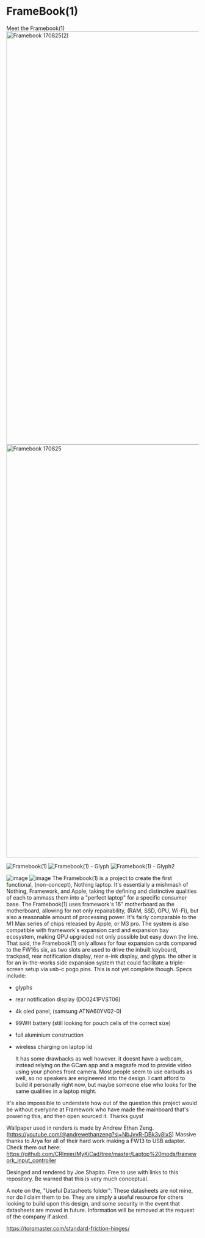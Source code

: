 # FrameBook(1)
Meet the Framebook(1)
<img width="1920" height="1080" alt="Framebook 170825(2)" src="https://github.com/user-attachments/assets/685f9b43-ce22-4ee0-8f06-faf4b9a535a0" />
<img width="1920" height="1080" alt="Framebook 170825" src="https://github.com/user-attachments/assets/548eba3b-5cd9-41e6-8f0e-9e45e96e7835" />



![Framebook(1)](https://github.com/user-attachments/assets/33d73c67-33bb-4ea5-a55e-ba2ab2767e0f)
![Framebook(1) - Glyph](https://github.com/user-attachments/assets/723fd61d-b474-4c18-a326-7f1b2eedaf21)
![Framebook(1) - Glyph2](https://github.com/user-attachments/assets/6d594a6a-3441-4d0b-b4a7-a2629bc095f7)

![image](https://github.com/user-attachments/assets/1ec1e898-1779-42c4-9a47-8270ef1d03cb)
![image](https://github.com/user-attachments/assets/1c8a3c03-a9ca-4127-886c-4beb500803eb)
The Framebook(1) is a project to create the first functional, (non-concept), Nothing laptop. It's essentially a mishmash of Nothing, Framework, and Apple, taking the defining and distinctive qualities of each to ammass them into a "perfect laptop" for a specific consumer base. The Framebook(1) uses framework's 16" motherboard as the motherboard, allowing for not only repairability, (RAM, SSD, GPU, Wi-Fi), but also a reasonable amount of processing power. It's fairly comparable to the M1 Max series of chips released by Apple, or M3 pro. The system is also compatible with framework's expansion card and expansion bay ecosystem, making GPU upgraded not only possible but easy down the line. That said, the Framebook(1) only allows for four expansion cards compared to the FW16s six, as two slots are used to drive the inbuilt keyboard, trackpad, rear notification display, rear e-ink display, and glyps. the other is for an in-the-works side expansion system that could facilitate a triple-screen setup via usb-c pogo pins. This is not yet complete though. 
Specs include:
- glyphs
- rear notification display (DO0241PVST06)
- 4k oled panel, (samsung  ATNA60YV02-0)
- 99WH battery (still looking for pouch cells of the correct size)
- full aluminium construction
- wireless charging on laptop lid

  It has some drawbacks as well however. it doesnt have a webcam, instead relying on the GCam app and a magsafe mod to provide video using your phones front camera. Most people seem to use earbuds as well, so no speakers are engineered into the design. I cant afford to build it personally right now, but maybe someone else who looks for the same qualities in a laptop might.

It's also impossible to understate how out of the question this project would be without everyone at Framework who have made the mainboard that's powering this, and then open sourced it. Thanks guys!

Wallpaper used in renders is made by Andrew Ethan Zeng. (https://youtube.com/@andrewethanzeng?si=NbJvvR-DBk3v8lxS)
Massive thanks to Arya for all of their hard work making a FW13 to USB adapter. Check them out here: https://github.com/CRImier/MyKiCad/tree/master/Laptop%20mods/framework_input_controller

Desinged and rendered by Joe Shapiro. Free to use with links to this repository. Be warned that this is very much conceptual.

A note on the, "Useful Datasheets folder":
These datasheets are not mine, nor do I claim them to be. They are simply a useful resource for others looking to build upon this design, and some security in the event that datasheets are moved in future. Information will be removed at the request of the company if asked. 

https://torqmaster.com/standard-friction-hinges/
